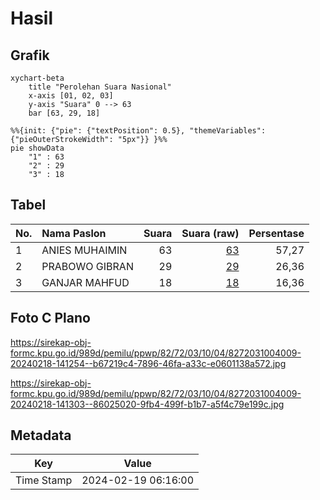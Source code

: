 # Hasil

## Grafik

```mermaid
xychart-beta
    title "Perolehan Suara Nasional"
    x-axis [01, 02, 03]
    y-axis "Suara" 0 --> 63
    bar [63, 29, 18]
```

```mermaid
%%{init: {"pie": {"textPosition": 0.5}, "themeVariables": {"pieOuterStrokeWidth": "5px"}} }%%
pie showData
    "1" : 63
    "2" : 29
    "3" : 18
```

## Tabel

| No. | Nama Paslon    | Suara | Suara (raw) | Persentase |
|:--- |:-------------- | -----:| -----------:| ----------:|
| 1   | ANIES MUHAIMIN | 63    | [63][p-1]   | 57,27      |
| 2   | PRABOWO GIBRAN | 29    | [29][p-2]   | 26,36      |
| 3   | GANJAR MAHFUD  | 18    | [18][p-3]   | 16,36      |


[p-1]: https://github.com/gigit-pemilu/pemilu-2024/blob/main/pilpres/hitung-suara/sub/82-maluku-utara/sub/72-kota-tidore-kepulauan/sub/03-oba/sub/1004-payahe/sub/009-tps/sub/paslon-1.txt
[p-2]: https://github.com/gigit-pemilu/pemilu-2024/blob/main/pilpres/hitung-suara/sub/82-maluku-utara/sub/72-kota-tidore-kepulauan/sub/03-oba/sub/1004-payahe/sub/009-tps/sub/paslon-2.txt
[p-3]: https://github.com/gigit-pemilu/pemilu-2024/blob/main/pilpres/hitung-suara/sub/82-maluku-utara/sub/72-kota-tidore-kepulauan/sub/03-oba/sub/1004-payahe/sub/009-tps/sub/paslon-3.txt

## Foto C Plano

https://sirekap-obj-formc.kpu.go.id/989d/pemilu/ppwp/82/72/03/10/04/8272031004009-20240218-141254--b67219c4-7896-46fa-a33c-e0601138a572.jpg

https://sirekap-obj-formc.kpu.go.id/989d/pemilu/ppwp/82/72/03/10/04/8272031004009-20240218-141303--86025020-9fb4-499f-b1b7-a5f4c79e199c.jpg


## Metadata

| Key        | Value               |
| ---------- | ------------------- |
| Time Stamp | 2024-02-19 06:16:00 |




